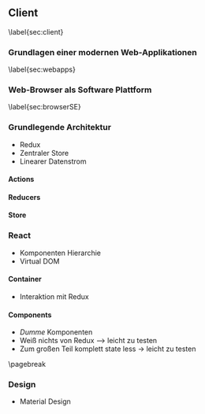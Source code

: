 ## Client
\label{sec:client}

### Grundlagen einer modernen Web-Applikationen
\label{sec:webapps}



### Web-Browser als Software Plattform
\label{sec:browserSE}


### Grundlegende Architektur


* Redux
* Zentraler Store
* Linearer Datenstrom

#### Actions

#### Reducers

#### Store

### React

* Komponenten Hierarchie
* Virtual DOM

#### Container

* Interaktion mit Redux

#### Components

* *Dumme* Komponenten
* Weiß nichts von Redux --> leicht zu testen
* Zum großen Teil komplett state less -> leicht zu testen


\pagebreak

### Design

* Material Design
